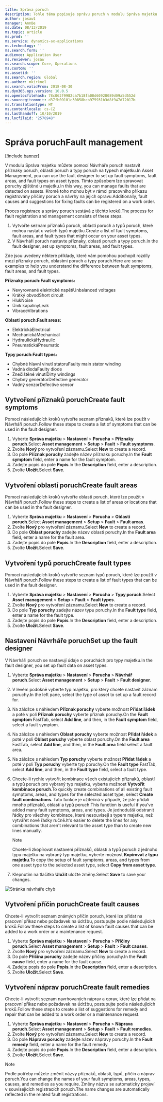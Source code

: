 ```yaml
---
title: Správa poruch
description: Tohle téma popisuje správu poruch v modulu Správa majetku.
author: josaw1
manager: AnnBe
ms.date: 08/13/2019
ms.topic: article
ms.prod: ''
ms.service: dynamics-ax-applications
ms.technology: ''
ms.search.form: ''
audience: Application User
ms.reviewer: josaw
ms.search.scope: Core, Operations
ms.custom: ''
ms.assetid: ''
ms.search.region: Global
ms.author: mkirknel
ms.search.validFrom: 2018-08-30
ms.dyn365.ops.version: 10.0.5
ms.openlocfilehash: 78c062f9982ca7b18fa00d60928089d09a5d552d
ms.sourcegitcommit: d37fb09101c30858bcb975931b3d8f947d72017b
ms.translationtype: HT
ms.contentlocale: cs-CZ
ms.lasthandoff: 10/10/2019
ms.locfileid: "2570948"
---
```

# <a name="fault-management"></a><span data-ttu-id="183a0-103">Správa poruch</span><span class="sxs-lookup"><span data-stu-id="183a0-103">Fault management</span></span>

[!include [banner](../../includes/banner.md)]

 

<span data-ttu-id="183a0-104">V modulu Správa majetku můžete pomocí Návrháře poruch nastavit příznaky poruch, oblasti poruch a typy poruch na typech majetku.</span><span class="sxs-lookup"><span data-stu-id="183a0-104">In Asset Management, you can use the fault designer to set up fault symptoms, fault areas, and fault types on asset types.</span></span> <span data-ttu-id="183a0-105">Tímto způsobem lze spravovat poruchy zjištěné u majetku.</span><span class="sxs-lookup"><span data-stu-id="183a0-105">In this way, you can manage faults that are detected on assets.</span></span> <span data-ttu-id="183a0-106">Kromě toho mohou být v rámci pracovního příkazu registrovány příčiny poruch a návrhy na jejich opravu.</span><span class="sxs-lookup"><span data-stu-id="183a0-106">Additionally, fault causes and suggestions for fixing faults can be registered on a work order.</span></span>

<span data-ttu-id="183a0-107">Proces registrace a správy poruch sestává z těchto kroků.</span><span class="sxs-lookup"><span data-stu-id="183a0-107">The process for fault registration and management consists of these steps.</span></span>

1. <span data-ttu-id="183a0-108">Vytvořte seznam příznaků poruch, oblastí poruch a typů poruch, které mohou nastat u vašich typů majetku.</span><span class="sxs-lookup"><span data-stu-id="183a0-108">Create a list of fault symptoms, fault areas, and fault types that might occur on your asset types.</span></span>
2. <span data-ttu-id="183a0-109">V Návrháři poruch nastavte příznaky, oblasti poruch a typy poruch.</span><span class="sxs-lookup"><span data-stu-id="183a0-109">In the fault designer, set up symptoms, fault areas, and fault types.</span></span>

<span data-ttu-id="183a0-110">Zde jsou uvedeny některé příklady, které vám pomohou pochopit rozdíly mezi příznaky poruch, oblastmi poruch a typy poruch.</span><span class="sxs-lookup"><span data-stu-id="183a0-110">Here are some examples to help you understand the difference between fault symptoms, fault areas, and fault types.</span></span>

<span data-ttu-id="183a0-111">**Příznaky poruch:**</span><span class="sxs-lookup"><span data-stu-id="183a0-111">**Fault symptoms:**</span></span>

- <span data-ttu-id="183a0-112">Nevyrovnané elektrické napětí</span><span class="sxs-lookup"><span data-stu-id="183a0-112">Unbalanced voltages</span></span>
- <span data-ttu-id="183a0-113">Krátký obvod</span><span class="sxs-lookup"><span data-stu-id="183a0-113">Short circuit</span></span>
- <span data-ttu-id="183a0-114">Hluk</span><span class="sxs-lookup"><span data-stu-id="183a0-114">Noise</span></span>
- <span data-ttu-id="183a0-115">Únik kapaliny</span><span class="sxs-lookup"><span data-stu-id="183a0-115">Leak</span></span>
- <span data-ttu-id="183a0-116">Vibrace</span><span class="sxs-lookup"><span data-stu-id="183a0-116">Vibrations</span></span>

<span data-ttu-id="183a0-117">**Oblasti poruch:**</span><span class="sxs-lookup"><span data-stu-id="183a0-117">**Fault areas:**</span></span>

- <span data-ttu-id="183a0-118">Elektrická</span><span class="sxs-lookup"><span data-stu-id="183a0-118">Electrical</span></span>
- <span data-ttu-id="183a0-119">Mechanická</span><span class="sxs-lookup"><span data-stu-id="183a0-119">Mechanical</span></span>
- <span data-ttu-id="183a0-120">Hydraulická</span><span class="sxs-lookup"><span data-stu-id="183a0-120">Hydraulic</span></span>
- <span data-ttu-id="183a0-121">Pneumatická</span><span class="sxs-lookup"><span data-stu-id="183a0-121">Pneumatic</span></span>

<span data-ttu-id="183a0-122">**Typy poruch:**</span><span class="sxs-lookup"><span data-stu-id="183a0-122">**Fault types:**</span></span>

- <span data-ttu-id="183a0-123">Chybné hlavní vinutí statoru</span><span class="sxs-lookup"><span data-stu-id="183a0-123">Faulty main stator winding</span></span>
- <span data-ttu-id="183a0-124">Vadná dioda</span><span class="sxs-lookup"><span data-stu-id="183a0-124">Faulty diode</span></span>
- <span data-ttu-id="183a0-125">Znečištěné vinutí</span><span class="sxs-lookup"><span data-stu-id="183a0-125">Dirty windings</span></span>
- <span data-ttu-id="183a0-126">Chybný generátor</span><span class="sxs-lookup"><span data-stu-id="183a0-126">Defective generator</span></span>
- <span data-ttu-id="183a0-127">Vadný senzor</span><span class="sxs-lookup"><span data-stu-id="183a0-127">Defective sensor</span></span>

## <a name="create-fault-symptoms"></a><span data-ttu-id="183a0-128">Vytvoření příznaků poruch</span><span class="sxs-lookup"><span data-stu-id="183a0-128">Create fault symptoms</span></span>

<span data-ttu-id="183a0-129">Pomocí následujících kroků vytvořte seznam příznaků, které lze použít v Návrháři poruch.</span><span class="sxs-lookup"><span data-stu-id="183a0-129">Follow these steps to create a list of symptoms that can be used in the fault designer.</span></span>

1. <span data-ttu-id="183a0-130">Vyberte **Správa majetku** \> **Nastavení** \> **Porucha** \> **Příznaky poruch**.</span><span class="sxs-lookup"><span data-stu-id="183a0-130">Select **Asset management** \> **Setup** \> **Fault** \> **Fault symptoms**.</span></span>
2. <span data-ttu-id="183a0-131">Zvolte **Nový** pro vytvoření záznamu.</span><span class="sxs-lookup"><span data-stu-id="183a0-131">Select **New** to create a record.</span></span>
3. <span data-ttu-id="183a0-132">Do pole **Příznak poruchy** zadejte název příznaku poruchy.</span><span class="sxs-lookup"><span data-stu-id="183a0-132">In the **Fault symptom** field, enter a name for the fault symptom.</span></span>
4. <span data-ttu-id="183a0-133">Zadejte popis do pole **Popis**.</span><span class="sxs-lookup"><span data-stu-id="183a0-133">In the **Description** field, enter a description.</span></span>
5. <span data-ttu-id="183a0-134">Zvolte **Uložit**.</span><span class="sxs-lookup"><span data-stu-id="183a0-134">Select **Save**.</span></span>

## <a name="create-fault-areas"></a><span data-ttu-id="183a0-135">Vytvoření oblastí poruch</span><span class="sxs-lookup"><span data-stu-id="183a0-135">Create fault areas</span></span>

<span data-ttu-id="183a0-136">Pomocí následujících kroků vytvořte oblasti poruch, které lze použít v Návrháři poruch.</span><span class="sxs-lookup"><span data-stu-id="183a0-136">Follow these steps to create a list of areas or locations that can be used in the fault designer.</span></span>

1. <span data-ttu-id="183a0-137">Vyberte **Správa majetku** \> **Nastavení** \> **Porucha** \> **Oblasti poruch**.</span><span class="sxs-lookup"><span data-stu-id="183a0-137">Select **Asset management** \> **Setup** \> **Fault** \> **Fault areas**.</span></span>
2. <span data-ttu-id="183a0-138">Zvolte **Nový** pro vytvoření záznamu.</span><span class="sxs-lookup"><span data-stu-id="183a0-138">Select **New** to create a record.</span></span>
3. <span data-ttu-id="183a0-139">Do pole **Oblast poruchy** zadejte název oblasti poruchy.</span><span class="sxs-lookup"><span data-stu-id="183a0-139">In the **Fault area** field, enter a name for the fault area.</span></span>
4. <span data-ttu-id="183a0-140">Zadejte popis do pole **Popis**.</span><span class="sxs-lookup"><span data-stu-id="183a0-140">In the **Description** field, enter a description.</span></span>
5. <span data-ttu-id="183a0-141">Zvolte **Uložit**.</span><span class="sxs-lookup"><span data-stu-id="183a0-141">Select **Save**.</span></span>

## <a name="create-fault-types"></a><span data-ttu-id="183a0-142">Vytvoření typů poruch</span><span class="sxs-lookup"><span data-stu-id="183a0-142">Create fault types</span></span>

<span data-ttu-id="183a0-143">Pomocí následujících kroků vytvořte seznam typů poruch, které lze použít v Návrháři poruch.</span><span class="sxs-lookup"><span data-stu-id="183a0-143">Follow these steps to create a list of fault types that can be used in the fault designer.</span></span>

1. <span data-ttu-id="183a0-144">Vyberte **Správa majetku** \> **Nastavení** \> **Porucha** \> **Typy poruch**.</span><span class="sxs-lookup"><span data-stu-id="183a0-144">Select **Asset management** \> **Setup** \> **Fault** \> **Fault types**.</span></span>
2. <span data-ttu-id="183a0-145">Zvolte **Nový** pro vytvoření záznamu.</span><span class="sxs-lookup"><span data-stu-id="183a0-145">Select **New** to create a record.</span></span>
3. <span data-ttu-id="183a0-146">Do pole **Typ poruchy** zadejte název typu poruchy.</span><span class="sxs-lookup"><span data-stu-id="183a0-146">In the **Fault type** field, enter a name for the fault type.</span></span>
4. <span data-ttu-id="183a0-147">Zadejte popis do pole **Popis**.</span><span class="sxs-lookup"><span data-stu-id="183a0-147">In the **Description** field, enter a description.</span></span>
5. <span data-ttu-id="183a0-148">Zvolte **Uložit**.</span><span class="sxs-lookup"><span data-stu-id="183a0-148">Select **Save**.</span></span>

## <a name="set-up-the-fault-designer"></a><span data-ttu-id="183a0-149">Nastavení Návrháře poruch</span><span class="sxs-lookup"><span data-stu-id="183a0-149">Set up the fault designer</span></span>

<span data-ttu-id="183a0-150">V Návrháři poruch se nastavují údaje o poruchách pro typy majetku.</span><span class="sxs-lookup"><span data-stu-id="183a0-150">In the fault designer, you set up fault data on asset types.</span></span>

1. <span data-ttu-id="183a0-151">Vyberte **Správa majetku** \> **Nastavení** \> **Porucha** \> **Návrhář poruch**.</span><span class="sxs-lookup"><span data-stu-id="183a0-151">Select **Asset management** \> **Setup** \> **Fault** \> **Fault designer**.</span></span>
2. <span data-ttu-id="183a0-152">V levém podokně vyberte typ majetku, pro který chcete nastavit záznam poruchy.</span><span class="sxs-lookup"><span data-stu-id="183a0-152">In the left pane, select the type of asset to set up a fault record for.</span></span>
3. <span data-ttu-id="183a0-153">Na záložce s náhledem **Příznak poruchy** vyberte možnost **Přidat řádek** a poté v poli **Příznak poruchy** vyberte příznak poruchy.</span><span class="sxs-lookup"><span data-stu-id="183a0-153">On the **Fault symptom** FastTab, select **Add line**, and then, in the **Fault symptom** field, select a fault symptom.</span></span>
4. <span data-ttu-id="183a0-154">Na záložce s náhledem **Oblast poruchy** vyberte možnost **Přidat řádek** a poté v poli **Oblast poruchy** vyberte oblast poruchy.</span><span class="sxs-lookup"><span data-stu-id="183a0-154">On the **Fault area** FastTab, select **Add line**, and then, in the **Fault area** field select a fault area.</span></span>
5. <span data-ttu-id="183a0-155">Na záložce s náhledem **Typ poruchy** vyberte možnost **Přidat řádek** a poté v poli **Typ poruchy** vyberte typ poruchy.</span><span class="sxs-lookup"><span data-stu-id="183a0-155">On the **Fault type** FastTab, select **Add line**, and then, in the **Fault type** field, select a fault type.</span></span>
6. <span data-ttu-id="183a0-156">Chcete-li rychle vytvořit kombinace všech existujících příznaků, oblastí a typů poruch pro vybraný typ majetku, vyberte možnost **Vytvořit kombinace poruch**.</span><span class="sxs-lookup"><span data-stu-id="183a0-156">To quickly create combinations of all existing fault symptoms, areas, and types for the selected asset type, select **Create fault combinations**.</span></span> <span data-ttu-id="183a0-157">Tato funkce je užitečná v případě, že jste přidali mnoho příznaků, oblastí a typů poruch.</span><span class="sxs-lookup"><span data-stu-id="183a0-157">This function is useful if you've added many fault symptoms, areas, and types.</span></span> <span data-ttu-id="183a0-158">Je jednodušší odstranit řádky pro všechny kombinace, které nesouvisejí s typem majetku, než vytvářet nové řádky ručně.</span><span class="sxs-lookup"><span data-stu-id="183a0-158">It's easier to delete the lines for any combinations that aren't relevant to the asset type than to create new lines manually.</span></span>

    > [!NOTE]
    > <span data-ttu-id="183a0-159">Chcete-li zkopírovat nastavení příznaků, oblastí a typů poruch z jednoho typu majetku na vybraný typ majetku, vyberte možnost **Kopírovat z typu majetku**.</span><span class="sxs-lookup"><span data-stu-id="183a0-159">To copy the setup of fault symptoms, areas, and types from one asset type to the selected asset type, select **Copy from asset type**.</span></span>

7. <span data-ttu-id="183a0-160">Klepnutím na tlačítko **Uložit** uložte změny.</span><span class="sxs-lookup"><span data-stu-id="183a0-160">Select **Save** to save your changes.</span></span>

![Stránka návrháře chyb](media/21-setup-for-work-orders.png)

## <a name="create-fault-causes"></a><span data-ttu-id="183a0-162">Vytvoření příčin poruch</span><span class="sxs-lookup"><span data-stu-id="183a0-162">Create fault causes</span></span>

<span data-ttu-id="183a0-163">Chcete-li vytvořit seznam známých příčin poruch, které lze přidat na pracovní příkaz nebo požadavek na údržbu, postupujte podle následujících kroků.</span><span class="sxs-lookup"><span data-stu-id="183a0-163">Follow these steps to create a list of known fault causes that can be added to a work order or a maintenance request.</span></span>

1. <span data-ttu-id="183a0-164">Vyberte **Správa majetku** \> **Nastavení** \> **Porucha** \> **Příčiny poruch**.</span><span class="sxs-lookup"><span data-stu-id="183a0-164">Select **Asset management** \> **Setup** \> **Fault** \> **Fault causes**.</span></span>
2. <span data-ttu-id="183a0-165">Zvolte **Nový** pro vytvoření záznamu.</span><span class="sxs-lookup"><span data-stu-id="183a0-165">Select **New** to create a record.</span></span>
3. <span data-ttu-id="183a0-166">Do pole **Příčina poruchy** zadejte název příčiny poruchy.</span><span class="sxs-lookup"><span data-stu-id="183a0-166">In the **Fault cause** field, enter a name for the fault cause.</span></span>
4. <span data-ttu-id="183a0-167">Zadejte popis do pole **Popis**.</span><span class="sxs-lookup"><span data-stu-id="183a0-167">In the **Description** field, enter a description.</span></span>
5. <span data-ttu-id="183a0-168">Zvolte **Uložit**.</span><span class="sxs-lookup"><span data-stu-id="183a0-168">Select **Save**.</span></span>

## <a name="create-fault-remedies"></a><span data-ttu-id="183a0-169">Vytvoření náprav poruch</span><span class="sxs-lookup"><span data-stu-id="183a0-169">Create fault remedies</span></span>

<span data-ttu-id="183a0-170">Chcete-li vytvořit seznam navrhovaných náprav a oprav, které lze přidat na pracovní příkaz nebo požadavek na údržbu, postupujte podle následujících kroků.</span><span class="sxs-lookup"><span data-stu-id="183a0-170">Follow these steps to create a list of suggestions for remedy and repair that can be added to a work order or a maintenance request.</span></span>

1. <span data-ttu-id="183a0-171">Vyberte **Správa majetku** \> **Nastavení** \> **Porucha** \> **Náprava poruch**.</span><span class="sxs-lookup"><span data-stu-id="183a0-171">Select **Asset management** \> **Setup** \> **Fault** \> **Fault remedies**.</span></span>
2. <span data-ttu-id="183a0-172">Zvolte **Nový** pro vytvoření záznamu.</span><span class="sxs-lookup"><span data-stu-id="183a0-172">Select **New** to create a record.</span></span>
3. <span data-ttu-id="183a0-173">Do pole **Náprava poruchy** zadejte název nápravy poruchy.</span><span class="sxs-lookup"><span data-stu-id="183a0-173">In the **Fault remedy** field, enter a name for the fault remedy.</span></span>
4. <span data-ttu-id="183a0-174">Zadejte popis do pole **Popis**.</span><span class="sxs-lookup"><span data-stu-id="183a0-174">In the **Description** field, enter a description.</span></span>
5. <span data-ttu-id="183a0-175">Zvolte **Uložit**.</span><span class="sxs-lookup"><span data-stu-id="183a0-175">Select **Save**.</span></span>

> [!NOTE]
> <span data-ttu-id="183a0-176">Podle potřeby můžete změnit názvy příznaků, oblastí, typů, příčin a náprav poruch.</span><span class="sxs-lookup"><span data-stu-id="183a0-176">You can change the names of your fault symptoms, areas, types, causes, and remedies as you require.</span></span> <span data-ttu-id="183a0-177">Změny názvu se automaticky projeví v souvisejících registracích poruch.</span><span class="sxs-lookup"><span data-stu-id="183a0-177">The name changes are automatically reflected in the related fault registrations.</span></span>
